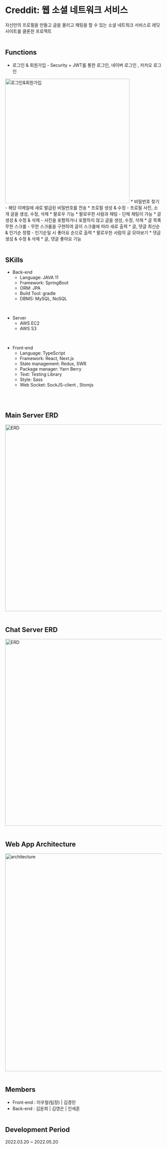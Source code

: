 # Creddit: 웹 소셜 네트워크 서비스
자신만의 프로필을 만들고 글을 올리고 채팅을 할 수 있는 소셜 네트워크 서비스로 레딧 사이트를 클론한 프로젝트
<br><br>

## Functions
* 로그인 & 회원가입  - Security + JWT를 통한 로그인, 네이버 로그인 , 카카오 로그인
<img width="400" alt="로그인&회원가입" src="https://user-images.githubusercontent.com/56907015/169650339-9c744bef-4138-453a-b851-bfc67e69d5b9.MP4">
* 비밀번호 찾기 - 해당 이메일에 새로 발급된 비밀번호를 전송
* 프로필 생성 & 수정 - 프로필 사진, 소개 글을 생성, 수정, 삭제
* 팔로우 기능    
* 팔로우한 사람과 채팅 - 단체 채팅이 가능
* 글 생성 & 수정 & 삭제 - 사진을 포함하거나 포함하지 않고 글을 생성, 수정, 삭제
* 글 목록 무한 스크롤 - 무한 스크롤을 구현하여 글이 스크롤에 따라 새로 출력
* 글, 댓글 최신순  & 인기순 정렬 - 인기순일 시 좋아요 순으로 출력
* 팔로우한 사람의 글 모아보기
* 댓글 생성 & 수정 & 삭제 
* 글, 댓글 좋아요 기능 
<br><br>

## SKills
* Back-end
  * Language: JAVA 11
  * Framework: SpringBoot
  * ORM: JPA
  * Build Tool: gradle
  * DBMS: MySQL, NoSQL
<br>

* Server  
  * AWS EC2
  * AWS S3
<br>

* Front-end
  * Language: TypeScript
  * Framework: React, Next.js
  * State management: Redux, SWR
  * Package manager: Yarn Berry
  * Test: Testing Library
  * Style: Sass
  * Web Socket: SockJS-client , Stomjs

<br><br>

## Main Server ERD
<img width="600" alt="ERD" src="https://user-images.githubusercontent.com/56907015/169647831-ff423c03-d4aa-4c23-b283-ad4700570fad.png">
<br><br>

## Chat Server ERD
<img width="600" alt="ERD" src="https://user-images.githubusercontent.com/56907015/169647868-cb57ca31-282f-4471-bb54-873f4c9cfd15.png">
<br><br>


## Web App Architecture 
<img width="700" alt="architecture" src="https://user-images.githubusercontent.com/56907015/169509002-246e0051-7ba3-4439-9b0b-74ab7e4bdcf1.png">
<br><br>

## Members
* Front-end : 이우철(팀장) | 김경민
* Back-end :  김윤희 | 김영은 | 인세훈
<br><br>

## Development Period
2022.03.20 ~ 2022.05.20


